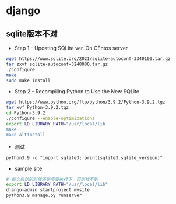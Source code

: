# django

## sqlite版本不对

* Step 1 - Updating SQLite ver. On CEntos server
```bash
wget https://www.sqlite.org/2021/sqlite-autoconf-3340100.tar.gz
tar zxvf sqlite-autoconf-3240000.tar.gz
./configure
make
sudo make install
```

* Step 2 - Recompiling Python to Use the New SQLite
```bash
wget https://www.python.org/ftp/python/3.9.2/Python-3.9.2.tgz
tar xvf Python-3.9.2.tgz 
cd Python-3.9.2
./configure --enable-optimizations
export LD_LIBRARY_PATH="/usr/local/lib
make
make altinstall
```

* 测试
```
python3.9 -c "import sqlite3; print(sqlite3.sqlite_version)"
```

* sample site
```bash
# 每次启动的时候还是需要执行下，否则找不到
export LD_LIBRARY_PATH="/usr/local/lib"
django-admin startproject mysite
python3.9 manage.py runserver
```


